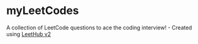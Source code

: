 # myLeetCodes
A collection of LeetCode questions to ace the coding interview! - Created using [LeetHub v2](https://github.com/arunbhardwaj/LeetHub-2.0)
